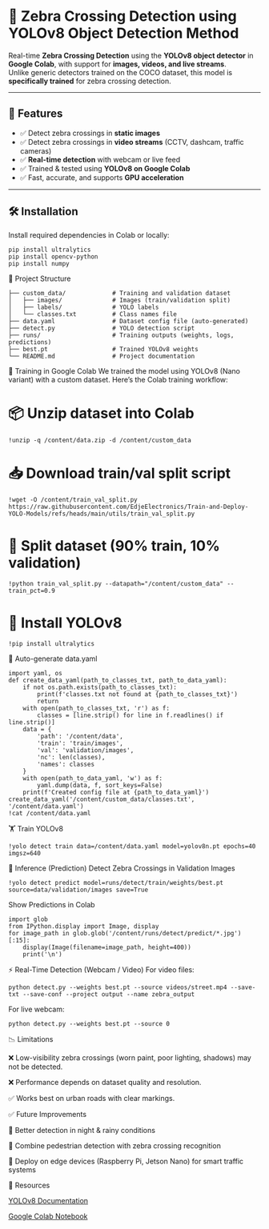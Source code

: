 # 🦓 Zebra Crossing Detection using YOLOv8 Object Detection Method  

Real-time **Zebra Crossing Detection** using the **YOLOv8 object detector** in **Google Colab**, with support for **images, videos, and live streams**.  
Unlike generic detectors trained on the COCO dataset, this model is **specifically trained** for zebra crossing detection.  

---

## 🚦 Features  
- ✅ Detect zebra crossings in **static images**  
- ✅ Detect zebra crossings in **video streams** (CCTV, dashcam, traffic cameras)  
- ✅ **Real-time detection** with webcam or live feed  
- ✅ Trained & tested using **YOLOv8 on Google Colab**  
- ✅ Fast, accurate, and supports **GPU acceleration**  

---

## 🛠 Installation  

Install required dependencies in Colab or locally:  
```
pip install ultralytics
pip install opencv-python
pip install numpy
```
📂 Project Structure
```
├── custom_data/             # Training and validation dataset
│   ├── images/              # Images (train/validation split)
│   ├── labels/              # YOLO labels
│   └── classes.txt          # Class names file
├── data.yaml                # Dataset config file (auto-generated)
├── detect.py                # YOLO detection script
├── runs/                    # Training outputs (weights, logs, predictions)
├── best.pt                  # Trained YOLOv8 weights
└── README.md                # Project documentation
```

📸 Training in Google Colab
We trained the model using YOLOv8 (Nano variant) with a custom dataset.
Here’s the Colab training workflow:

# 📦 Unzip dataset into Colab
```
!unzip -q /content/data.zip -d /content/custom_data
```

# 📥 Download train/val split script
```
!wget -O /content/train_val_split.py https://raw.githubusercontent.com/EdjeElectronics/Train-and-Deploy-YOLO-Models/refs/heads/main/utils/train_val_split.py
```
# 🔀 Split dataset (90% train, 10% validation)
```
!python train_val_split.py --datapath="/content/custom_data" --train_pct=0.9
```
# 🚀 Install YOLOv8
```
!pip install ultralytics
```
🔧 Auto-generate data.yaml
```
import yaml, os
def create_data_yaml(path_to_classes_txt, path_to_data_yaml):
    if not os.path.exists(path_to_classes_txt):
        print(f'classes.txt not found at {path_to_classes_txt}')
        return
    with open(path_to_classes_txt, 'r') as f:
        classes = [line.strip() for line in f.readlines() if line.strip()]
    data = {
        'path': '/content/data',
        'train': 'train/images',
        'val': 'validation/images',
        'nc': len(classes),
        'names': classes
    }
    with open(path_to_data_yaml, 'w') as f:
        yaml.dump(data, f, sort_keys=False)
    print(f'Created config file at {path_to_data_yaml}')
create_data_yaml('/content/custom_data/classes.txt', '/content/data.yaml')
!cat /content/data.yaml
```

🏋️ Train YOLOv8
```
!yolo detect train data=/content/data.yaml model=yolov8n.pt epochs=40 imgsz=640
```
🎯 Inference (Prediction)
Detect Zebra Crossings in Validation Images
```
!yolo detect predict model=runs/detect/train/weights/best.pt source=data/validation/images save=True
```
Show Predictions in Colab
```
import glob
from IPython.display import Image, display
for image_path in glob.glob('/content/runs/detect/predict/*.jpg')[:15]:
    display(Image(filename=image_path, height=400))
    print('\n')
```
⚡ Real-Time Detection (Webcam / Video)
For video files:
```
python detect.py --weights best.pt --source videos/street.mp4 --save-txt --save-conf --project output --name zebra_output
```
For live webcam:
```
python detect.py --weights best.pt --source 0
```

📉 Limitations

❌ Low-visibility zebra crossings (worn paint, poor lighting, shadows) may not be detected.

❌ Performance depends on dataset quality and resolution.

✅ Works best on urban roads with clear markings.

✅ Future Improvements

🌙 Better detection in night & rainy conditions

🚶 Combine pedestrian detection with zebra crossing recognition

🔌 Deploy on edge devices (Raspberry Pi, Jetson Nano) for smart traffic systems

🔗 Resources

[YOLOv8 Documentation](https://docs.ultralytics.com/)

[Google Colab Notebook](https://colab.research.google.com/drive/1zPLVu-k9UUCD00-U2-20IfInraEjZ7RB?usp=chrome_ntp#scrollTo=-qguh0lgDVrd)
